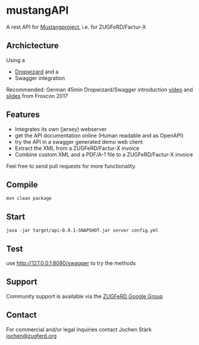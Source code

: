 # mustangAPI
A rest API for [Mustangproject](https://www.mustangproject.org), i.e. for ZUGFeRD/Factur-X

## Archictecture

Using a
 * [Dropwizard](https://dropwizard.io) and a 
 * Swagger integration
 
Recommended: German 45min Dropwizard/Swagger introduction [video](https://media.ccc.de/v/froscon2017-1985-einfache_rest-apis_mit_dropwizard_und_swagger) and [slides](https://programm.froscon.de/2017/system/event_attachments/attachments/000/000/469/original/20170818_LeanIX_Presentation_Froscon.pdf) from Froscon 2017
 
## Features


 * Integrates its own (jersey) webserver
 * get the API documentation online (Human readable and as OpenAPI)
 * try the API in a swagger generated demo web client
 * Extract the XML from a ZUGFeRD/Factur-X invoice
 * Combine custom XML and a PDF/A-1 file to a ZUGFeRD/Factur-X invoice
 
Feel free to send pull requests for more functionality. 

## Compile

`mvn clean package`

## Start

`java -jar target/api-0.0.1-SNAPSHOT.jar server config.yml` 

## Test

use http://127.0.0.1:8080/swagger to try the methods

## Support

Community support is available via the [ZUGFeRD Google Group](https://groups.google.com/forum/?hl=de#!forum/zugferd)

## Contact

For commercial and/or legal inquiries contact Jochen Stärk jochen@zugferd.org